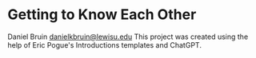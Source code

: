 # Getting to Know Each Other
Daniel Bruin
danielkbruin@lewisu.edu
This project was created using the help of Eric Pogue's Introductions templates and ChatGPT.

